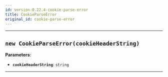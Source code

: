 ```yaml
---
id: version-0.22.4-cookie-parse-error
title: CookieParseError
original_id: cookie-parse-error
---
```


<a name="cookieparseerror"></a>

---

<a name="exports.cookieparseerror"></a>

## `new CookieParseError(cookieHeaderString)`

**Parameters**:

-   **`cookieHeaderString`**: `string`

---
